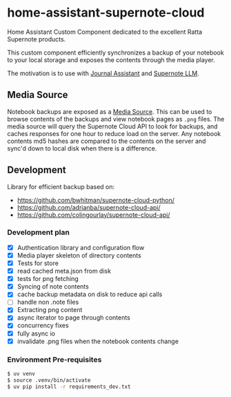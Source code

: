 # home-assistant-supernote-cloud

Home Assistant Custom Component dedicated to the excellent Ratta Supernote products.

This custom component efficiently synchronizes a backup of your notebook to your
local storage and exposes the contents through the media player.

The motivation is to use with [Journal Assistant](https://github.com/allenporter/home-assistant-journal-assistant) and [Supernote LLM](https://github.com/allenporter/supernote-llm/).

## Media Source

Notebook backups are exposed as a [Media Source](https://www.home-assistant.io/integrations/media_source/). This can be
used to browse contents of the backups and view notebook pages as `.png` files. The media source
will query the Supernote Cloud API to look for backups, and caches responses for
one hour to reduce load on the server. Any notebook contents md5 hashes are compared
to the contents on the server and sync'd down to local disk when there is a difference.


## Development

Library for efficient backup based on:

- https://github.com/bwhitman/supernote-cloud-python/
- https://github.com/adrianba/supernote-cloud-api/
- https://github.com/colingourlay/supernote-cloud-api/

### Development plan

- [x] Authentication library and configuration flow
- [x] Media player skeleton of directory contents
- [x] Tests for store
- [x] read cached meta.json from disk
- [x] tests for png fetching
- [x] Syncing of note contents
- [x] cache backup metadata on disk to reduce api calls
- [ ] handle non .note files
- [x] Extracting png content
- [x] async iterator to page through contents
- [x] concurrency fixes
- [x] fully async io
- [x] invalidate .png files when the notebook contents change

### Environment Pre-requisites

```bash
$ uv venv
$ source .venv/bin/activate
$ uv pip install -r requirements_dev.txt
```
